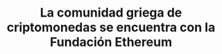 ---
title: La comunidad griega de criptomonedas se encuentra con la Fundación Ethereum
startDate: 2021-05-15
endDate: 2021-05-15
imageUrl: /assets/uploads/events/greek-cc-meet-ef.png
url: https://www.meetup.com/Greek-Cryptocurrency-community/events/277942482/
---